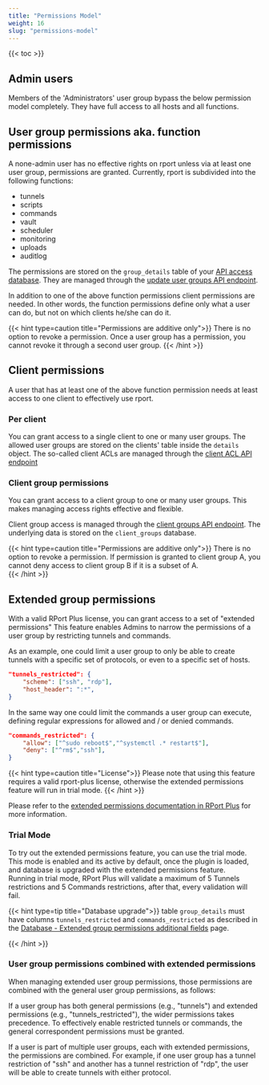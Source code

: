 ```yaml
---
title: "Permissions Model"
weight: 16 
slug: "permissions-model"
---
```

{{< toc >}}

## Admin users

Members of the 'Administrators' user group bypass the below permission model completely. They have full access to all
hosts and all functions.

## User group permissions aka. function permissions

A none-admin user has no effective rights on rport unless via at least one user group, permissions are granted.
Currently, rport is subdivided into the following functions:

* tunnels
* scripts
* commands
* vault
* scheduler
* monitoring
* uploads
* auditlog

The permissions are stored on the `group_details` table of
your [API access database](/get-started/api-authentication/#database). They are managed through
the [update user groups API endpoint](https://apidoc.openrport.io/master/#tag/User-Groups/operation/UserGroupPut).

In addition to one of the above function permissions client permissions are needed. In other words, the function
permissions define only what a user can do, but not on which clients he/she can do it.

{{< hint type=caution title="Permissions are additive only">}} There is no option to revoke a permission. Once a user
group has a permission, you cannot revoke it through a second user group. {{< /hint >}}

## Client permissions

A user that has at least one of the above function permission needs at least access to one client to effectively use
rport.

### Per client

You can grant access to a single client to one or many user groups. The allowed user groups are stored on the clients'
table inside the `details` object. The so-called client ACLs are managed through
the [client ACL API endpoint](https://apidoc.openrport.io/master/#tag/Clients-and-Tunnels/operation/ClientAclPost)

### Client group permissions

You can grant access to a client group to one or many user groups. This makes managing access rights effective and
flexible.

Client group access is managed through
the [client groups API endpoint](https://apidoc.openrport.io/master/#tag/Client-Groups). The underlying data is stored on
the `client_groups` database.

{{< hint type=caution title="Permissions are additive only">}} There is no option to revoke a permission. If permission
is granted to client group A, you cannot deny access to client group B if it is a subset of A.  
{{< /hint >}}

## Extended group permissions

With a valid RPort Plus license, you can grant access to a set of "extended permissions"
This feature enables Admins to narrow the permissions of a user group by restricting tunnels and commands.

As an example, one could limit a user group to only be able to create tunnels with a specific set of protocols,
or even to a specific set of hosts.

```json
"tunnels_restricted": {
    "scheme": ["ssh", "rdp"],
    "host_header": ":*",
}
```

In the same way one could limit the commands a user group can execute, defining regular expressions for allowed and /
or denied commands.

```json
"commands_restricted": { 
    "allow": ["^sudo reboot$","^systemctl .* restart$"], 
    "deny": ["^rm$","ssh"], 
} 
```

{{< hint type=caution title="License">}} Please note that using this feature requires a valid rport-plus license,
otherwise the extended permissions feature will run in trial mode.
{{< /hint >}}

Please refer to the [extended permissions documentation in RPort Plus](https://docs.rport.io/plus/extended-permissions/)
for more information.

### Trial Mode

To try out the extended permissions feature, you can use the trial mode.
This mode is enabled and its active by default, once the plugin is loaded, and database is upgraded with the extended
permissions feature.  
Running in trial mode, RPort Plus will validate a maximum of 5 Tunnels restrictions and 5 Commands restrictions, after
that, every validation will fail.

{{< hint type=tip title="Database upgrade">}}
table `group_details` must have columns `tunnels_restricted` and `commands_restricted` as described in the
[Database - Extended group permissions additional fields](/get-started/api-authentication/#extended-group-permissions-additional-fields)
page.

{{< /hint >}}

### User group permissions combined with extended permissions

When managing extended user group permissions, those permissions are combined with the general user group permissions,
as follows:

If a user group has both general permissions (e.g., "tunnels") and extended permissions (e.g., "tunnels_restricted"),
the wider permissions takes precedence. To effectively enable restricted tunnels or commands, the general correspondent
permissions must be granted.

If a user is part of multiple user groups, each with extended permissions, the permissions are combined. For example,
if one user group has a tunnel restriction of "ssh" and another has a tunnel restriction of "rdp", the user will be able
to create tunnels with either protocol.
